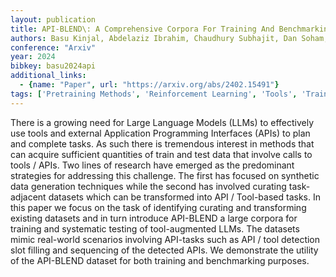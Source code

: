 ```yaml
---
layout: publication
title: API-BLEND\: A Comprehensive Corpora For Training And Benchmarking API Llms
authors: Basu Kinjal, Abdelaziz Ibrahim, Chaudhury Subhajit, Dan Soham, Crouse Maxwell, Munawar Asim, Kumaravel Sadhana, Muthusamy Vinod, Kapanipathi Pavan, Lastras Luis A.
conference: "Arxiv"
year: 2024
bibkey: basu2024api
additional_links:
  - {name: "Paper", url: "https://arxiv.org/abs/2402.15491"}
tags: ['Pretraining Methods', 'Reinforcement Learning', 'Tools', 'Training Techniques']
---
```

There is a growing need for Large Language Models (LLMs) to effectively use tools and external Application Programming Interfaces (APIs) to plan and complete tasks. As such there is tremendous interest in methods that can acquire sufficient quantities of train and test data that involve calls to tools / APIs. Two lines of research have emerged as the predominant strategies for addressing this challenge. The first has focused on synthetic data generation techniques while the second has involved curating task-adjacent datasets which can be transformed into API / Tool-based tasks. In this paper we focus on the task of identifying curating and transforming existing datasets and in turn introduce API-BLEND a large corpora for training and systematic testing of tool-augmented LLMs. The datasets mimic real-world scenarios involving API-tasks such as API / tool detection slot filling and sequencing of the detected APIs. We demonstrate the utility of the API-BLEND dataset for both training and benchmarking purposes.
